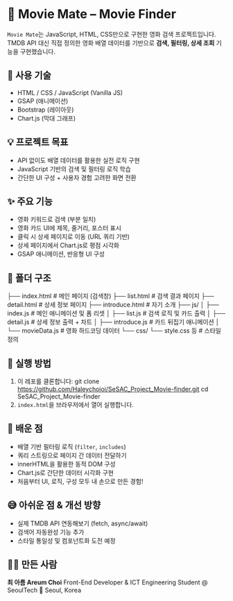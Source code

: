 # 🍿 Movie Mate – Movie Finder

`Movie Mate`는 JavaScript, HTML, CSS만으로 구현한 영화 검색 프로젝트입니다.
TMDB API 대신 직접 정의한 영화 배열 데이터를 기반으로 **검색, 필터링, 상세 조회** 기능을 구현했습니다.

## 🔧 사용 기술

- HTML / CSS / JavaScript (Vanilla JS)
- GSAP (애니메이션)
- Bootstrap (레이아웃)
- Chart.js (막대 그래프)

## 💡 프로젝트 목표

- API 없이도 배열 데이터를 활용한 실전 로직 구현
- JavaScript 기반의 검색 및 필터링 로직 학습
- 간단한 UI 구성 + 사용자 경험 고려한 화면 전환

## ✨ 주요 기능

- 영화 키워드로 검색 (부분 일치)
- 영화 카드 UI에 제목, 줄거리, 포스터 표시
- 클릭 시 상세 페이지로 이동 (URL 쿼리 기반)
- 상세 페이지에서 Chart.js로 평점 시각화
- GSAP 애니메이션, 반응형 UI 구성

## 📁 폴더 구조

├── index.html # 메인 페이지 (검색창) 
├── list.html # 검색 결과 페이지 
├── detail.html # 상세 정보 페이지 
├── introduce.html # 자기 소개 
├── js/ 
│ ├── index.js # 메인 애니메이션 및 폼 리셋 
│ ├── list.js # 검색 로직 및 카드 출력 
│ ├── detail.js # 상세 정보 출력 + 차트 
│ ├── introduce.js # 카드 뒤집기 애니메이션 
│ └── movieData.js # 영화 하드코딩 데이터 
└── css/ 
└── style.css 등 # 스타일 정의 

## 🎥 실행 방법

1. 이 레포를 클론합니다:
   git clone https://github.com/Haleychoioi/SeSAC_Project_Movie-finder.git
   cd SeSAC_Project_Movie-finder
2. `index.html`을 브라우저에서 열어 실행합니다.

## 🧠 배운 점

- 배열 기반 필터링 로직 (`filter`, `includes`)
- 쿼리 스트링으로 페이지 간 데이터 전달하기
- innerHTML을 활용한 동적 DOM 구성
- Chart.js로 간단한 데이터 시각화 구현
- 처음부터 UI, 로직, 구성 모두 내 손으로 만든 경험!

## 😅 아쉬운 점 & 개선 방향

- 실제 TMDB API 연동해보기 (fetch, async/await)
- 검색어 자동완성 기능 추가
- 스타일 통일성 및 컴포넌트화 도전 예정

## 🙋‍♀️ 만든 사람

**최 아름 Areum Choi**
Front-End Developer & ICT Engineering Student @ SeoulTech
📍 Seoul, Korea
